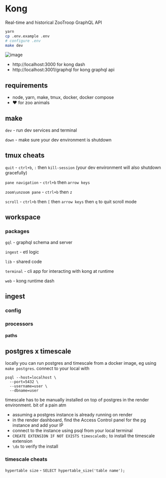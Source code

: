 # Kong
Real-time and historical ZooTroop GraphQL API

```bash
yarn
cp .env.example .env
# configure .env
make dev
```

![image](https://github.com/murderteeth/kong/assets/89237203/7e492a26-0b58-4d32-aee2-8de04426e493)

- http://localhost:3000 for kong dash
- http://localhost:3001/graphql for kong graphql api


## requirements
- node, yarn, make, tmux, docker, docker compose
- ♥ for zoo animals


## make
`dev` - run dev services and terminal

`down` - make sure your dev environment is shutdown


## tmux cheats
`quit` - `ctrl+b`, `:` then `kill-session` (your dev environment will also shutdown gracefully)

`pane navigation` - `ctrl+b` then `arrow keys`

`zoom\unzoom pane` - `ctrl+b` then `z`

`scroll` - `ctrl+b` then `[` then `arrow keys` then `q` to quit scroll mode


## workspace
### packages
`gql` - graphql schema and server

`ingest` - etl logic

`lib` - shared code

`terminal` - cli app for interacting with kong at runtime

`web` - kong runtime dash


## ingest
### config
### processors
#### paths


## postgres x timescale
locally you can run postgres and timescale from a docker image, eg using `make postgres`. connect to your local with
```
psql --host=localhost \
  --port=5432 \
  --username=user \
  --dbname=user
```

timescale has to be manually installed on top of postgres in the render environment. bit of a pain atm
- assuming a postgres instance is already running on render
- in the render dashboard, find the Access Control panel for the pg instance and add your IP
- connect to the instance using psql from your local terminal
- `CREATE EXTENSION IF NOT EXISTS timescaledb;` to install the timescale extension
- `\dx` to verify the install

### timescale cheats
`hypertable size` - `SELECT hypertable_size('table name');`
